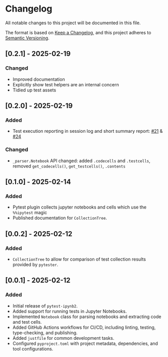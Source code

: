 # Changelog

All notable changes to this project will be documented in this file.

The format is based on [Keep a Changelog](https://keepachangelog.com/en/1.0.0/),
and this project adheres to [Semantic Versioning](https://semver.org/spec/v2.0.0.html).

## [0.2.1] - 2025-02-19

### Changed

- Improved documentation
- Explicitly show test helpers are an internal concern
- Tidied up test assets

## [0.2.0] - 2025-02-19

### Added

- Test execution reporting in session log and short summary report: [#21][pr-21] & [#24][pr-24]

### Changed

- `_parser.Notebook` API changed: added `.codecells` and `.testcells`, removed `get_codecells()`, `get_testcells()`, `.contents`

[pr-21]: https://github.com/MusicalNinjaDad/pytest-ipynb2/pull/21
[pr-24]: https://github.com/MusicalNinjaDad/pytest-ipynb2/pull/24

## [0.1.0] - 2025-02-14

### Added  

- Pytest plugin collects jupyter notebooks and cells which use the `%%ipytest` magic
- Published documentation for `CollectionTree`.

## [0.0.2] - 2025-02-12

### Added

- `CollectionTree` to allow for comparison of test collection results provided by `pytester`.

## [0.0.1] - 2025-02-12

### Added

- Initial release of `pytest-ipynb2`.
- Added support for running tests in Jupyter Notebooks.
- Implemented `Notebook` class for parsing notebooks and extracting code and test cells.
- Added GitHub Actions workflows for CI/CD, including linting, testing, type-checking, and publishing.
- Added `justfile` for common development tasks.
- Configured `pyproject.toml` with project metadata, dependencies, and tool configurations.
